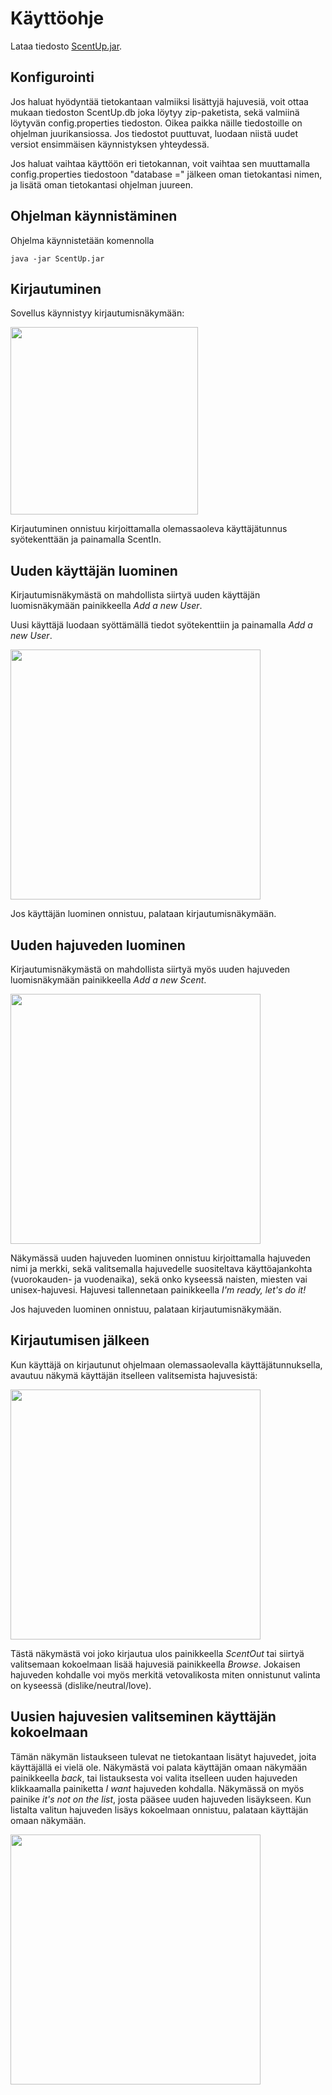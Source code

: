 # Käyttöohje

Lataa tiedosto [ScentUp.jar](https://github.com/apndx/otm-harjoitustyo/releases/tag/1).

## Konfigurointi

Jos haluat hyödyntää tietokantaan valmiiksi lisättyjä hajuvesiä, voit ottaa mukaan tiedoston ScentUp.db joka löytyy zip-paketista, sekä valmiinä löytyvän config.properties tiedoston. Oikea paikka näille tiedostoille on ohjelman juurikansiossa. Jos tiedostot puuttuvat, luodaan niistä uudet versiot ensimmäisen käynnistyksen yhteydessä.

Jos haluat vaihtaa käyttöön eri tietokannan, voit vaihtaa sen muuttamalla config.properties tiedostoon "database =" jälkeen oman tietokantasi nimen, ja lisätä oman tietokantasi ohjelman juureen.

## Ohjelman käynnistäminen

Ohjelma käynnistetään komennolla 

```
java -jar ScentUp.jar
```

## Kirjautuminen

Sovellus käynnistyy kirjautumisnäkymään:

<img src="https://github.com/apndx/otm-harjoitustyo/blob/master/dokumentointi/kirjautumisnakyma.jpg" width="300">

Kirjautuminen onnistuu kirjoittamalla olemassaoleva käyttäjätunnus syötekenttään ja painamalla ScentIn.

## Uuden käyttäjän luominen

Kirjautumisnäkymästä on mahdollista siirtyä uuden käyttäjän luomisnäkymään painikkeella _Add a new User_.

Uusi käyttäjä luodaan syöttämällä tiedot syötekenttiin ja painamalla _Add a new User_.

<img src="https://github.com/apndx/otm-harjoitustyo/blob/master/dokumentointi/uusikayttaja.jpg" width="400">

Jos käyttäjän luominen onnistuu, palataan kirjautumisnäkymään.

## Uuden hajuveden luominen

Kirjautumisnäkymästä on mahdollista siirtyä myös uuden hajuveden luomisnäkymään painikkeella _Add a new Scent_.

<img src="https://github.com/apndx/otm-harjoitustyo/blob/master/dokumentointi/createscent.jpg" width="400">

Näkymässä uuden hajuveden luominen onnistuu kirjoittamalla hajuveden nimi ja merkki, sekä valitsemalla hajuvedelle suositeltava käyttöajankohta (vuorokauden- ja vuodenaika), sekä onko kyseessä naisten, miesten vai unisex-hajuvesi. Hajuvesi tallennetaan painikkeella _I'm ready, let's do it!_

Jos hajuveden luominen onnistuu, palataan kirjautumisnäkymään.

## Kirjautumisen jälkeen

Kun käyttäjä on kirjautunut ohjelmaan olemassaolevalla käyttäjätunnuksella, avautuu näkymä käyttäjän itselleen valitsemista hajuvesistä:

<img src="https://github.com/apndx/otm-harjoitustyo/blob/master/dokumentointi/loggedin.jpg" width="400">

Tästä näkymästä voi joko kirjautua ulos painikkeella _ScentOut_ tai siirtyä valitsemaan kokoelmaan lisää hajuvesiä painikkeella _Browse_. Jokaisen hajuveden kohdalle voi myös merkitä vetovalikosta miten onnistunut valinta on kyseessä (dislike/neutral/love).

## Uusien hajuvesien valitseminen käyttäjän kokoelmaan

Tämän näkymän listaukseen tulevat ne tietokantaan lisätyt hajuvedet, joita käyttäjällä ei vielä ole. Näkymästä voi palata käyttäjän omaan näkymään painikkeella  _back_, tai listauksesta voi valita itselleen uuden hajuveden klikkaamalla painiketta _I want_ hajuveden kohdalla. Näkymässä on myös painike _it's not on the list_, josta pääsee uuden hajuveden lisäykseen. Kun listalta valitun hajuveden lisäys kokoelmaan onnistuu, palataan käyttäjän omaan näkymään. 

<img src="https://github.com/apndx/otm-harjoitustyo/blob/master/dokumentointi/browse.jpg" width="400">


